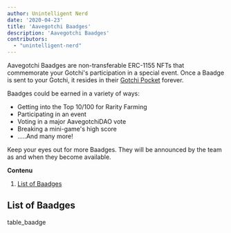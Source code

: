 ```yaml
---
author: Unintelligent Nerd
date: '2020-04-23'
title: 'Aavegotchi Baadges'
description: 'Aavegotchi Baadges'
contributors:
  - "unintelligent-nerd"
---
```


Aavegotchi Baadges are non-transferable ERC-1155 NFTs that commemorate your Gotchi's participation in a special event. Once a Baadge is sent to your Gotchi, it resides in their [Gotchi Pocket](/aavegotchi-profile#gotchi-pocket) forever.

Baadges could be earned in a variety of ways:

* Getting into the Top 10/100 for Rarity Farming
* Participating in an event
* Voting in a major AavegotchiDAO vote
* Breaking a mini-game's high score
* .....And many more!

Keep your eyes out for more Baadges. They will be announced by the team as and when they become available.

<div class="contentsBox">

**Contenu**

<ol>
<li><a href=#list-of-baadges>List of Baadges</a></li>
</ol>

</div>

## List of Baadges

table_baadge

